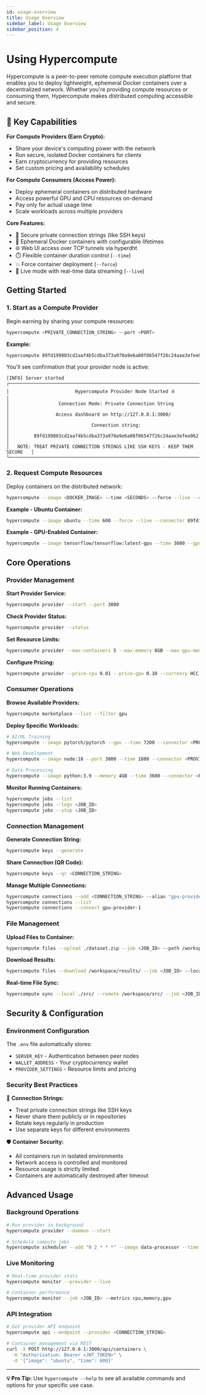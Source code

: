 ```yaml
---
id: usage-overview
title: Usage Overview
sidebar_label: Usage Overview
sidebar_position: 4
---
```


# Using Hypercompute

Hypercompute is a peer-to-peer remote compute execution platform that enables you to deploy lightweight, ephemeral Docker containers over a decentralized network. Whether you're providing compute resources or consuming them, Hypercompute makes distributed computing accessible and secure.

## 🚀 Key Capabilities

**For Compute Providers (Earn Crypto):**
- Share your device's computing power with the network
- Run secure, isolated Docker containers for clients
- Earn cryptocurrency for providing resources
- Set custom pricing and availability schedules

**For Compute Consumers (Access Power):**
- Deploy ephemeral containers on distributed hardware
- Access powerful GPU and CPU resources on-demand
- Pay only for actual usage time
- Scale workloads across multiple providers

**Core Features:**
- 🔐 Secure private connection strings (like SSH keys)
- 🐳 Ephemeral Docker containers with configurable lifetimes
- 🌐 Web UI access over TCP tunnels via hyperdht
- ⏱️ Flexible container duration control (`--time`)
- 💥 Force container deployment (`--force`)
- 🧪 Live mode with real-time data streaming (`--live`)

## Getting Started

### 1. Start as a Compute Provider

Begin earning by sharing your compute resources:

```bash
hypercompute <PRIVATE_CONNECTION_STRING> --port <PORT>
```

**Example:**
```bash
hypercompute 89fd199803cd2aaf4b5cdba373a970a9e6a08f86547f26c24aae3efee062 --port 3000
```

You'll see confirmation that your provider node is active:

```
[INFO] Server started
┌──────────────────────────────────────────────────────────────────────────────┐
│                        Hypercompute Provider Node Started ⛵️                  │
│                  Connection Mode: Private Connection String                  │
│                 Access dashboard on http://127.0.0.1:3000/                  │
│                              Connection string:                              │
│         89fd199803cd2aaf4b5cdba373a970a9e6a08f86547f26c24aae3efee062         │
│   NOTE: TREAT PRIVATE CONNECTION STRINGS LIKE SSH KEYS - KEEP THEM SECURE   │
└──────────────────────────────────────────────────────────────────────────────┘
```

### 2. Request Compute Resources

Deploy containers on the distributed network:

```bash
hypercompute --image <DOCKER_IMAGE> --time <SECONDS> --force --live --connector <PROVIDER_CONNECTION_STRING>
```

**Example - Ubuntu Container:**
```bash
hypercompute --image ubuntu --time 600 --force --live --connector 89fd199803cd2aaf4b5cdba373a970a9e6a08f86547f26c24aae3efee062
```

**Example - GPU-Enabled Container:**
```bash
hypercompute --image tensorflow/tensorflow:latest-gpu --time 3600 --gpu --connector <CONNECTION_STRING>
```

## Core Operations

### Provider Management

**Start Provider Service:**
```bash
hypercompute provider --start --port 3000
```

**Check Provider Status:**
```bash
hypercompute provider --status
```

**Set Resource Limits:**
```bash
hypercompute provider --max-containers 5 --max-memory 8GB --max-gpu-memory 12GB
```

**Configure Pricing:**
```bash
hypercompute provider --price-cpu 0.01 --price-gpu 0.10 --currency HCC
```

### Consumer Operations

**Browse Available Providers:**
```bash
hypercompute marketplace --list --filter gpu
```

**Deploy Specific Workloads:**
```bash
# AI/ML Training
hypercompute --image pytorch/pytorch --gpu --time 7200 --connector <PROVIDER_KEY>

# Web Development
hypercompute --image node:18 --port 3000 --time 1800 --connector <PROVIDER_KEY>

# Data Processing
hypercompute --image python:3.9 --memory 4GB --time 3600 --connector <PROVIDER_KEY>
```

**Monitor Running Containers:**
```bash
hypercompute jobs --list
hypercompute jobs --logs <JOB_ID>
hypercompute jobs --stop <JOB_ID>
```

### Connection Management

**Generate Connection String:**
```bash
hypercompute keys --generate
```

**Share Connection (QR Code):**
```bash
hypercompute keys --qr <CONNECTION_STRING>
```

**Manage Multiple Connections:**
```bash
hypercompute connections --add <CONNECTION_STRING> --alias "gpu-provider-1"
hypercompute connections --list
hypercompute connections --connect gpu-provider-1
```

### File Management

**Upload Files to Container:**
```bash
hypercompute files --upload ./dataset.zip --job <JOB_ID> --path /workspace/
```

**Download Results:**
```bash
hypercompute files --download /workspace/results/ --job <JOB_ID> --local ./results/
```

**Real-time File Sync:**
```bash
hypercompute sync --local ./src/ --remote /workspace/src/ --job <JOB_ID>
```

## Security & Configuration

### Environment Configuration

The `.env` file automatically stores:
- `SERVER_KEY` - Authentication between peer nodes
- `WALLET_ADDRESS` - Your cryptocurrency wallet
- `PROVIDER_SETTINGS` - Resource limits and pricing

### Security Best Practices

🔐 **Connection Strings:**
- Treat private connection strings like SSH keys
- Never share them publicly or in repositories
- Rotate keys regularly in production
- Use separate keys for different environments

🛡️ **Container Security:**
- All containers run in isolated environments
- Network access is controlled and monitored
- Resource usage is strictly limited
- Containers are automatically destroyed after timeout

## Advanced Usage

### Background Operations
```bash
# Run provider in background
hypercompute provider --daemon --start

# Schedule compute jobs
hypercompute scheduler --add "0 2 * * *" --image data-processor --time 3600
```

### Live Monitoring
```bash
# Real-time provider stats
hypercompute monitor --provider --live

# Container performance
hypercompute monitor --job <JOB_ID> --metrics cpu,memory,gpu
```

### API Integration
```bash
# Get provider API endpoint
hypercompute api --endpoint --provider <CONNECTION_STRING>

# Container management via REST
curl -X POST http://127.0.0.1:3000/api/containers \
  -H "Authorization: Bearer <JWT_TOKEN>" \
  -d '{"image": "ubuntu", "time": 600}'
```

---

**💡 Pro Tip:** Use `hypercompute --help` to see all available commands and options for your specific use case.

<!-- **🔗 Next Steps:** Check out our [Provider Guide](./provider-setup) or [Consumer Walkthrough](./consumer-guide) for detailed tutorials! -->